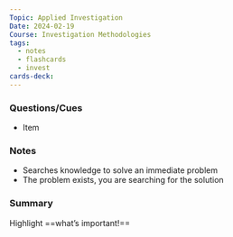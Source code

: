 ```yaml
---
Topic: Applied Investigation
Date: 2024-02-19
Course: Investigation Methodologies
tags:
  - notes
  - flashcards
  - invest
cards-deck:
---
```


### Questions/Cues
- Item

### Notes
- Searches knowledge to solve an immediate problem
- The problem exists, you are searching for the solution

### Summary
Highlight ==what’s important!==
<!--SR:!2023-10-27,4,270-->